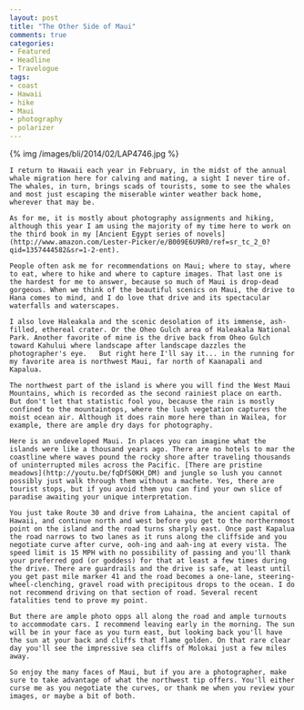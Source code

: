 ```yaml
---
layout: post
title: "The Other Side of Maui"
comments: true
categories:
- Featured
- Headline
- Travelogue
tags:
- coast
- Hawaii
- hike
- Maui
- photography
- polarizer
---
```


{% img /images/bli/2014/02/LAP4746.jpg %}

	I return to Hawaii each year in February, in the midst of the annual whale migration here for calving and mating, a sight I never tire of. The whales, in turn, brings scads of tourists, some to see the whales and most just escaping the miserable winter weather back home, wherever that may be. 

<!--more-->

	As for me, it is mostly about photography assignments and hiking, although this year I am using the majority of my time here to work on the third book in my [Ancient Egypt series of novels](http://www.amazon.com/Lester-Picker/e/B009E6U9R0/ref=sr_tc_2_0?qid=1357444582&sr=1-2-ent). 

	People often ask me for recommendations on Maui; where to stay, where to eat, where to hike and where to capture images. That last one is the hardest for me to answer, because so much of Maui is drop-dead gorgeous. When we think of the beautiful scenics on Maui, the drive to Hana comes to mind, and I do love that drive and its spectacular waterfalls and waterscapes. 

	I also love Haleakala and the scenic desolation of its immense, ash-filled, ethereal crater. Or the Oheo Gulch area of Haleakala National Park. Another favorite of mine is the drive back from Oheo Gulch toward Kahului where landscape after landscape dazzles the photographer's eye. 	But right here I'll say it... in the running for my favorite area is northwest Maui, far north of Kaanapali and Kapalua. 

	The northwest part of the island is where you will find the West Maui Mountains, which is recorded as the second rainiest place on earth. But don't let that statistic fool you, because the rain is mostly confined to the mountaintops, where the lush vegetation captures the moist ocean air. Although it does rain more here than in Wailea, for example, there are ample dry days for photography. 

	Here is an undeveloped Maui. In places you can imagine what the islands were like a thousand years ago. There are no hotels to mar the coastline where waves pound the rocky shore after traveling thousands of uninterrupted miles across the Pacific. [There are pristine meadows](http://youtu.be/fqDfS0KH_DM) and jungle so lush you cannot possibly just walk through them without a machete. Yes, there are tourist stops, but if you avoid them you can find your own slice of paradise awaiting your unique interpretation. 

	You just take Route 30 and drive from Lahaina, the ancient capital of Hawaii, and continue north and west before you get to the northernmost point on the island and the road turns sharply east. Once past Kapalua the road narrows to two lanes as it runs along the cliffside and you negotiate curve after curve, ooh-ing and aah-ing at every vista. The speed limit is 15 MPH with no possibility of passing and you'll thank your preferred god (or goddess) for that at least a few times during the drive. There are guardrails and the drive is safe, at least until you get past mile marker 41 and the road becomes a one-lane, steering-wheel-clenching, gravel road with precipitous drops to the ocean. I do not recommend driving on that section of road. Several recent fatalities tend to prove my point.

	But there are ample photo opps all along the road and ample turnouts to accommodate cars. I recommend leaving early in the morning. The sun will be in your face as you turn east, but looking back you'll have the sun at your back and cliffs that flame golden. On that rare clear day you'll see the impressive sea cliffs of Molokai just a few miles away. 

	So enjoy the many faces of Maui, but if you are a photographer, make sure to take advantage of what the northwest tip offers. You'll either curse me as you negotiate the curves, or thank me when you review your images, or maybe a bit of both. 

